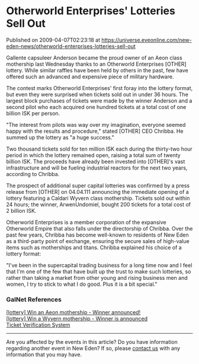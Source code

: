 # Otherworld Enterprises' Lotteries Sell Out
Published on 2009-04-07T02:23:18 at https://universe.eveonline.com/new-eden-news/otherworld-enterprises-lotteries-sell-out

Gallente capsuleer Anderson became the proud owner of an Aeon class mothership last Wednesday thanks to an Otherworld Enterprises [OTHER] lottery. While similar raffles have been held by others in the past, few have offered such an advanced and expensive piece of military hardware.

The contest marks Otherworld Enterprises' first foray into the lottery format, but even they were surprised when tickets sold out in under 36 hours. The largest block purchases of tickets were made by the winner Anderson and a second pilot who each acquired one hundred tickets at a total cost of one billion ISK per person.

"The interest from pilots was way over my imagination, everyone seemed happy with the results and procedure," stated [OTHER] CEO Chribba. He summed up the lottery as "a huge success."

Two thousand tickets sold for ten million ISK each during the thirty-two hour period in which the lottery remained open, raising a total sum of twenty billion ISK. The proceeds have already been invested into [OTHER]'s vast infrastructure and will be fueling industrial reactors for the next two years, according to Chribba.

The prospect of additional super capital lotteries was confirmed by a press release from [OTHER] on 04.04.111 announcing the immediate opening of a lottery featuring a Caldari Wyvern class mothership. Tickets sold out within 24 hours; the winner, ArwenUndomiel, bought 200 tickets for a total cost of 2 billion ISK.

Otherworld Enterprises is a member corporation of the expansive Otherworld Empire that also falls under the directorship of Chribba. Over the past few years, Chribba has become well-known to residents of New Eden as a third-party point of exchange, ensuring the secure sales of high-value items such as motherships and titans. Chribba explained his choice of a lottery format:

"I've been in the supercapital trading business for a long time now and I feel that I'm one of the few that have built up the trust to make such lotteries, so rather than taking a market from other young and rising business men and women, I try to stick to what I do good. Plus it is a bit special."

### GalNet References  


[[lottery] Win an Aeon mothership - Winner announced! ](http://www.eve-ic.net/media/igbd/igbd.php?faction=ic&url=http%3A%2F%2Fwww.eveonline.com%2Fingameboard.asp%3Fa%3Dtopic%26threadID%3D1038415)  
[[lottery] Win a Wyvern mothership - Winner is announced](http://www.eve-ic.net/media/igbd/igbd.php?faction=ic&url=http%3A%2F%2Fwww.eveonline.com%2Fingameboard.asp%3Fa%3Dtopic%26threadID%3D1042061)  
[Ticket Verification System](http://www.eve-ic.net/media/igbd/igbd.php?faction=ic&url=http%3A%2F%2Feve-files.com%2Ftools%2Fmslottery.dxd)

 

* * *

Are you affected by the events in this article? Do you have information regarding another event in New Eden? If so, please [contact us](http://myeve.eve-online.com/news.asp?a=submitrp) with any information that you may have.
